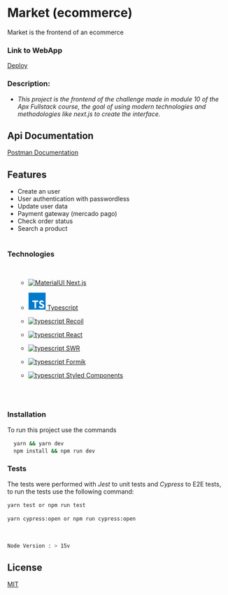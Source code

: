 # Market (ecommerce)

Market is the frontend of an ecommerce

<!-- <p align="center" width="100%">
<img  src="https://github.com/ayrton08/lost-pets__react/blob/main/assets/p1_2.png" width="32%" height='240px'>
<img  src="https://raw.githubusercontent.com/ayrton08/lost-pets__react/main/assets/p1_1.png" width="32%" height='240px'>
<img  src="https://raw.githubusercontent.com/ayrton08/lost-pets__react/main/assets/p1_4.png" width="32%" height='240px'>
</p> -->

### Link to WebApp

[Deploy](https://aj-market.vercel.app/)

### Description:

- _This project is the frontend of the challenge made in module 10 of the Apx Fullstack course, the goal of using modern technologies and methodologies like next.js to create the interface._

## Api Documentation

[Postman Documentation](https://documenter.getpostman.com/view/19402742/2s8YKApk8i)
<br/>

## Features

- Create an user
- User authentication with passwordless
- Update user data
- Payment gateway (mercado pago)
- Check order status
- Search a product
  <br/>
  <br/>

### Technologies

<br/>
<ul align="start">

- <a href="https://nextjs.org/" target="_blank"> <img src="https://www.drupal.org/files/project-images/nextjs-icon-dark-background.png" alt="MaterialUI" width="40" height="40" /> Next.js</a>

- <a href="https://www.typescriptlang.org/" target="_blank"> <img src="https://raw.githubusercontent.com/devicons/devicon/master/icons/typescript/typescript-original.svg" alt="typescript" width="40" height="40"/> Typescript</a>

- <a href="https://www.typescriptlang.org/" target="_blank"> <img src="https://d2eip9sf3oo6c2.cloudfront.net/tags/images/000/001/298/square_480/recoil.png" alt="typescript" width="40" height="40"/> Recoil</a>

- <a href="https://www.typescriptlang.org/" target="_blank"> <img src="https://upload.wikimedia.org/wikipedia/commons/thumb/4/47/React.svg/800px-React.svg.png" alt="typescript" width="40" height="35"/> React</a>

- <a href="https://www.typescriptlang.org/" target="_blank"> <img src="https://storage.googleapis.com/zenn-user-upload/topics/3b79c3ba2c.jpeg" alt="typescript" width="40" height="40"/> SWR</a>

- <a href="https://www.typescriptlang.org/" target="_blank"> <img src="https://img.stackshare.io/service/8846/preview.png" alt="typescript" width="40" height="40"/> Formik</a>

- <a href="https://www.typescriptlang.org/" target="_blank"> <img src="https://avatars.githubusercontent.com/u/20658825?s=200&v=4" alt="typescript" width="40" height="40"/> Styled Components</a>

</ul>
<br/>
<br/>

### Installation

To run this project use the commands

```bash
  yarn && yarn dev
  npm install && npm run dev
```

### Tests

The tests were performed with _Jest_ to unit tests and _Cypress_ to E2E tests, to run the tests use the following command:

```bash
yarn test or npm run test
```

```bash
yarn cypress:open or npm run cypress:open
```

<br/>

```bash
Node Version : > 15v
```

## License

[MIT](https://choosealicense.com/licenses/mit/)
